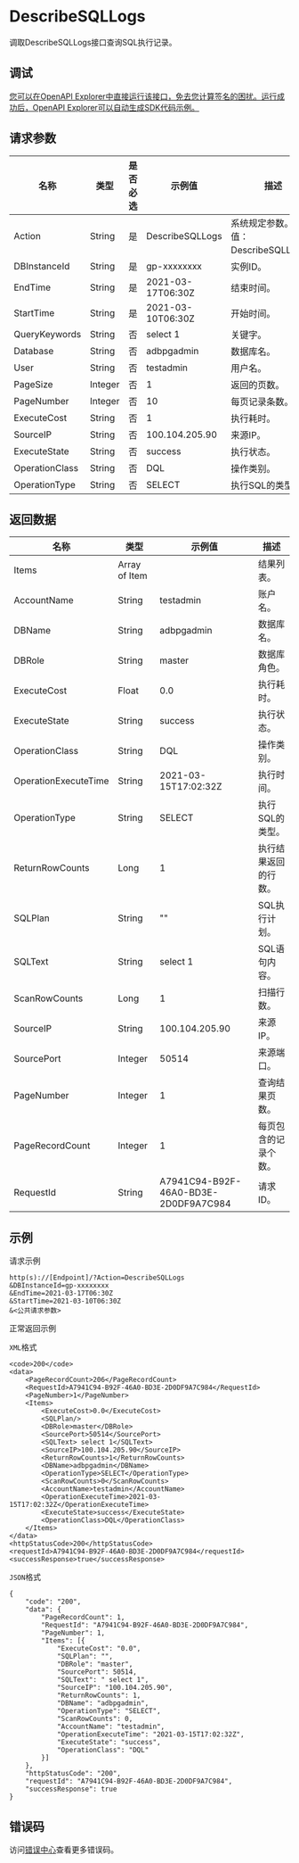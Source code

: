 # DescribeSQLLogs

调取DescribeSQLLogs接口查询SQL执行记录。

## 调试

[您可以在OpenAPI Explorer中直接运行该接口，免去您计算签名的困扰。运行成功后，OpenAPI Explorer可以自动生成SDK代码示例。](https://api.aliyun.com/#product=gpdb&api=DescribeSQLLogs&type=RPC&version=2016-05-03)

## 请求参数

|名称|类型|是否必选|示例值|描述|
|--|--|----|---|--|
|Action|String|是|DescribeSQLLogs|系统规定参数。取值：DescribeSQLLogs。 |
|DBInstanceId|String|是|gp-xxxxxxxx|实例ID。 |
|EndTime|String|是|2021-03-17T06:30Z|结束时间。 |
|StartTime|String|是|2021-03-10T06:30Z|开始时间。 |
|QueryKeywords|String|否|select 1|关键字。 |
|Database|String|否|adbpgadmin|数据库名。 |
|User|String|否|testadmin|用户名。 |
|PageSize|Integer|否|1|返回的页数。 |
|PageNumber|Integer|否|10|每页记录条数。 |
|ExecuteCost|String|否|1|执行耗时。 |
|SourceIP|String|否|100.104.205.90|来源IP。 |
|ExecuteState|String|否|success|执行状态。 |
|OperationClass|String|否|DQL|操作类别。 |
|OperationType|String|否|SELECT|执行SQL的类型。 |

## 返回数据

|名称|类型|示例值|描述|
|--|--|---|--|
|Items|Array of Item| |结果列表。 |
|AccountName|String|testadmin|账户名。 |
|DBName|String|adbpgadmin|数据库名。 |
|DBRole|String|master|数据库角色。 |
|ExecuteCost|Float|0.0|执行耗时。 |
|ExecuteState|String|success|执行状态。 |
|OperationClass|String|DQL|操作类别。 |
|OperationExecuteTime|String|2021-03-15T17:02:32Z|执行时间。 |
|OperationType|String|SELECT|执行SQL的类型。 |
|ReturnRowCounts|Long|1|执行结果返回的行数。 |
|SQLPlan|String|""|SQL执行计划。 |
|SQLText|String|select 1|SQL语句内容。 |
|ScanRowCounts|Long|1|扫描行数。 |
|SourceIP|String|100.104.205.90|来源IP。 |
|SourcePort|Integer|50514|来源端口。 |
|PageNumber|Integer|1|查询结果页数。 |
|PageRecordCount|Integer|1|每页包含的记录个数。 |
|RequestId|String|A7941C94-B92F-46A0-BD3E-2D0DF9A7C984|请求ID。 |

## 示例

请求示例

```
http(s)://[Endpoint]/?Action=DescribeSQLLogs
&DBInstanceId=gp-xxxxxxxx
&EndTime=2021-03-17T06:30Z
&StartTime=2021-03-10T06:30Z
&<公共请求参数>
```

正常返回示例

`XML`格式

```
<code>200</code>
<data>
    <PageRecordCount>206</PageRecordCount>
    <RequestId>A7941C94-B92F-46A0-BD3E-2D0DF9A7C984</RequestId>
    <PageNumber>1</PageNumber>
    <Items>
        <ExecuteCost>0.0</ExecuteCost>
        <SQLPlan/>
        <DBRole>master</DBRole>
        <SourcePort>50514</SourcePort>
        <SQLText> select 1</SQLText>
        <SourceIP>100.104.205.90</SourceIP>
        <ReturnRowCounts>1</ReturnRowCounts>
        <DBName>adbpgadmin</DBName>
        <OperationType>SELECT</OperationType>
        <ScanRowCounts>0</ScanRowCounts>
        <AccountName>testadmin</AccountName>
        <OperationExecuteTime>2021-03-15T17:02:32Z</OperationExecuteTime>
        <ExecuteState>success</ExecuteState>
        <OperationClass>DQL</OperationClass>
    </Items>
</data>
<httpStatusCode>200</httpStatusCode>
<requestId>A7941C94-B92F-46A0-BD3E-2D0DF9A7C984</requestId>
<successResponse>true</successResponse>
```

`JSON`格式

```
{
	"code": "200",
	"data": {
		"PageRecordCount": 1,
		"RequestId": "A7941C94-B92F-46A0-BD3E-2D0DF9A7C984",
		"PageNumber": 1,
		"Items": [{
			"ExecuteCost": "0.0",
			"SQLPlan": "",
			"DBRole": "master",
			"SourcePort": 50514,
			"SQLText": " select 1",
			"SourceIP": "100.104.205.90",
			"ReturnRowCounts": 1,
			"DBName": "adbpgadmin",
			"OperationType": "SELECT",
			"ScanRowCounts": 0,
			"AccountName": "testadmin",
			"OperationExecuteTime": "2021-03-15T17:02:32Z",
			"ExecuteState": "success",
			"OperationClass": "DQL"
		}]
	},
	"httpStatusCode": "200",
	"requestId": "A7941C94-B92F-46A0-BD3E-2D0DF9A7C984",
	"successResponse": true
}
```

## 错误码

访问[错误中心](https://error-center.aliyun.com/status/product/gpdb)查看更多错误码。

